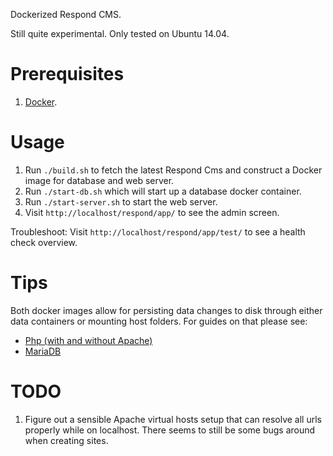 Dockerized Respond CMS.

Still quite experimental. Only tested on Ubuntu 14.04.

# Prerequisites

1. [Docker](docker.com).

# Usage

1. Run `./build.sh` to fetch the latest Respond Cms and construct a Docker image for database and web server.
2. Run `./start-db.sh` which will start up a database docker container.
3. Run `./start-server.sh` to start the web server.
4. Visit `http://localhost/respond/app/` to see the admin screen.

Troubleshoot: Visit `http://localhost/respond/app/test/` to see a health check overview. 

# Tips

Both docker images allow for persisting data changes to disk through either data containers or mounting host folders. For guides on that please see:

-	[Php (with and without Apache)](https://hub.docker.com/_/php/)
- [MariaDB](https://hub.docker.com/_/mariadb/)

# TODO

1. Figure out a sensible Apache virtual hosts setup that can resolve all urls properly while on localhost. There seems to still be some bugs around when creating sites. 
